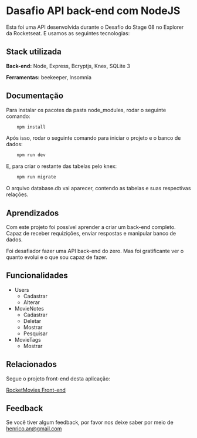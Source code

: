 
# Dasafio API back-end com NodeJS

Esta foi uma API desenvolvida durante o Desafio do Stage 08 no Explorer da Rocketseat. E usamos as seguintes tecnologias:

## Stack utilizada

**Back-end:** Node, Express, Bcryptjs, Knex, SQLite 3

**Ferramentas:** beekeeper, Insomnia


## Documentação

Para instalar os pacotes da pasta node_modules, rodar o seguinte comando:

```bash
    npm install
```

Após isso, rodar o seguinte comando para iniciar o projeto e o banco de dados:

```bash
    npm run dev
```

E, para criar o restante das tabelas pelo knex:

```bash
    npm run migrate
```

O arquivo database.db vai aparecer, contendo as tabelas e suas respectivas relações.
## Aprendizados

Com este projeto foi possível aprender a criar um back-end completo. Capaz de receber requizições, enviar respostas e manipular banco de dados.

Foi desafiador fazer uma API back-end do zero. Mas foi gratificante ver o quanto evolui e o que sou capaz de fazer.

## Funcionalidades

- Users
    - Cadastrar
    - Alterar 
- MovieNotes
    - Cadastrar  
    - Deletar 
    - Mostrar 
    - Pesquisar 
- MovieTags
    - Mostrar

## Relacionados

Segue o projeto front-end desta aplicação:

[RocketMovies Front-end](https://github.com/HenricoAngolera/rocketmovies)

## Feedback

Se você tiver algum feedback, por favor nos deixe saber por meio de henrico.an@gmail.com

